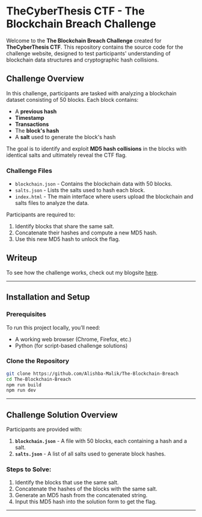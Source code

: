 # TheCyberThesis CTF - The Blockchain Breach Challenge

Welcome to the **The Blockchain Breach Challenge** created for **TheCyberThesis CTF**. This repository contains the source code for the challenge website, designed to test participants' understanding of blockchain data structures and cryptographic hash collisions.

## Challenge Overview

In this challenge, participants are tasked with analyzing a blockchain dataset consisting of 50 blocks. Each block contains:

- A **previous hash**
- **Timestamp**
- **Transactions**
- The **block's hash**
- A **salt** used to generate the block's hash

The goal is to identify and exploit **MD5 hash collisions** in the blocks with identical salts and ultimately reveal the CTF flag.

### Challenge Files

- `blockchain.json` - Contains the blockchain data with 50 blocks.
- `salts.json` - Lists the salts used to hash each block.
- `index.html` - The main interface where users upload the blockchain and salts files to analyze the data.

Participants are required to:

1. Identify blocks that share the same salt.
2. Concatenate their hashes and compute a new MD5 hash.
3. Use this new MD5 hash to unlock the flag.

## Writeup

To see how the challenge works, check out my blogsite [here](https://your-live-demo-url.com/).

---

## Installation and Setup

### Prerequisites

To run this project locally, you’ll need:

- A working web browser (Chrome, Firefox, etc.)
- Python (for script-based challenge solutions)

### Clone the Repository

```bash
git clone https://github.com/Alishba-Malik/The-Blockchain-Breach
cd The-Blockchain-Breach
npm run build 
npm run dev
```

---

## Challenge Solution Overview

Participants are provided with:

1. **`blockchain.json`** - A file with 50 blocks, each containing a hash and a salt.
2. **`salts.json`** - A list of all salts used to generate block hashes.

### Steps to Solve:

1. Identify the blocks that use the same salt.
2. Concatenate the hashes of the blocks with the same salt.
3. Generate an MD5 hash from the concatenated string.
4. Input this MD5 hash into the solution form to get the flag.

---